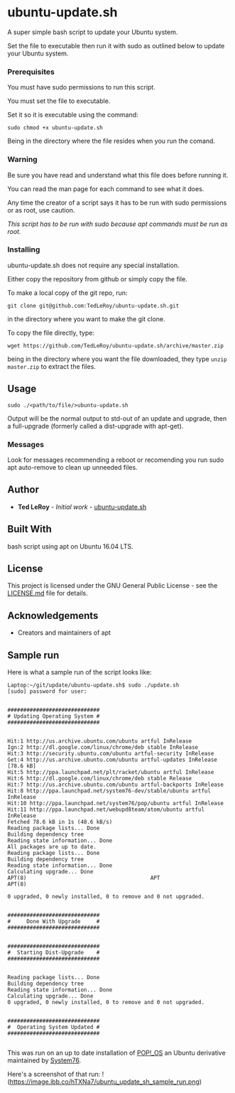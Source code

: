 # ubuntu-update.sh

A super simple bash script to update your Ubuntu system.

Set the file to executable then run it with sudo as 
outlined below to update your Ubuntu system.

### Prerequisites

You must have sudo permissions to run this script.

You must set the file to executable.

Set it so it is executable using the command:

```
sudo chmod +x ubuntu-update.sh
```

Being in the directory where the file resides when you run the comand.

### Warning

Be sure you have read and understand what this file does before running it.

You can read the man page for each command to see what it does.

Any time the creator of a script says it has to be run with sudo permissions or as root, use caution.

*This script has to be run with sudo because apt commands must be run as root.*

### Installing

ubuntu-update.sh does not require any special installation.

Either copy the repository from github or simply copy the file.

To make a local copy of the git repo, run:

```
git clone git@github.com:TedLeRoy/ubuntu-update.sh.git
```

in the directory where you want to make the git clone.

To copy the file directly, type:

```
wget https://github.com/TedLeRoy/ubuntu-update.sh/archive/master.zip
```

being in the directory where you want the file downloaded, they type `unzip master.zip` to extract the files.

## Usage 

```
sudo ./<path/to/file/>ubuntu-update.sh
```

Output will be the normal output to std-out of an update and upgrade, then a full-upgrade (formerly called a dist-upgrade with apt-get).

### Messages

Look for messages recommending a reboot or recomending you run sudo apt auto-remove to clean up unneeded files.

## Author

* **Ted LeRoy** - *Initial work* - [ubuntu-update.sh](https://github.com/TedLeRoy/ubuntu-update.sh)

## Built With

bash script using apt on Ubuntu 16.04 LTS.

## License

This project is licensed under the GNU General Public License - see the [LICENSE.md](LICENSE.md) file for details.

## Acknowledgements

* Creators and maintainers of apt

## Sample run

Here is what a sample run of the script looks like:

```
Laptop:~/git/update/ubuntu-update.sh$ sudo ./update.sh
[sudo] password for user:


#############################
# Updating Operating System #
#############################


Hit:1 http://us.archive.ubuntu.com/ubuntu artful InRelease
Ign:2 http://dl.google.com/linux/chrome/deb stable InRelease
Hit:3 http://security.ubuntu.com/ubuntu artful-security InRelease
Get:4 http://us.archive.ubuntu.com/ubuntu artful-updates InRelease [78.6 kB]
Hit:5 http://ppa.launchpad.net/plt/racket/ubuntu artful InRelease
Hit:6 http://dl.google.com/linux/chrome/deb stable Release
Hit:7 http://us.archive.ubuntu.com/ubuntu artful-backports InRelease
Hit:8 http://ppa.launchpad.net/system76-dev/stable/ubuntu artful InRelease
Hit:10 http://ppa.launchpad.net/system76/pop/ubuntu artful InRelease
Hit:11 http://ppa.launchpad.net/webupd8team/atom/ubuntu artful InRelease
Fetched 78.6 kB in 1s (48.6 kB/s)
Reading package lists... Done
Building dependency tree
Reading state information... Done
All packages are up to date.
Reading package lists... Done
Building dependency tree
Reading state information... Done
Calculating upgrade... Done
APT(8)                                       APT                                      APT(8)

0 upgraded, 0 newly installed, 0 to remove and 0 not upgraded.


#############################
#     Done With Upgrade     #
#############################


#############################
#  Starting Dist-Upgrade    #
#############################


Reading package lists... Done
Building dependency tree
Reading state information... Done
Calculating upgrade... Done
0 upgraded, 0 newly installed, 0 to remove and 0 not upgraded.


#############################
#  Operating System Updated #
#############################


```

This was run on an up to date installation of [POP!_OS](https://system76.com/pop) an Ubuntu derivative maintained by [System76](https://system76.com/).

Here's a screenshot of that run: 
!(https://image.ibb.co/hTXNa7/ubuntu_update_sh_sample_run.png)
